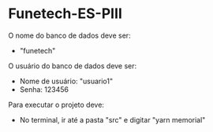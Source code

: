 # Funetech-ES-PIII

O nome do banco de dados deve ser: 
- "funetech"

O usuário do banco de dados deve ser:
- Nome de usuário: "usuario1"
- Senha: 123456

Para executar o projeto deve:
- No terminal, ir até a pasta "src" e digitar "yarn memorial"
